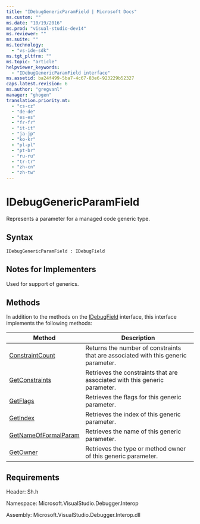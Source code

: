 ```yaml
---
title: "IDebugGenericParamField | Microsoft Docs"
ms.custom: ""
ms.date: "10/19/2016"
ms.prod: "visual-studio-dev14"
ms.reviewer: ""
ms.suite: ""
ms.technology: 
  - "vs-ide-sdk"
ms.tgt_pltfrm: ""
ms.topic: "article"
helpviewer_keywords: 
  - "IDebugGenericParamField interface"
ms.assetid: ba24f499-5ba7-4c67-83e6-923229b52327
caps.latest.revision: 6
ms.author: "gregvanl"
manager: "ghogen"
translation.priority.mt: 
  - "cs-cz"
  - "de-de"
  - "es-es"
  - "fr-fr"
  - "it-it"
  - "ja-jp"
  - "ko-kr"
  - "pl-pl"
  - "pt-br"
  - "ru-ru"
  - "tr-tr"
  - "zh-cn"
  - "zh-tw"
---
```

# IDebugGenericParamField
Represents a parameter for a managed code generic type.  
  
## Syntax  
  
```  
IDebugGenericParamField : IDebugField  
```  
  
## Notes for Implementers  
 Used for support of generics.  
  
## Methods  
 In addition to the methods on the [IDebugField](../extensibility-debugger-reference/idebugfield.md) interface, this interface implements the following methods:  
  
|Method|Description|  
|------------|-----------------|  
|[ConstraintCount](../extensibility-debugger-reference/idebuggenericparamfield--constraintcount.md)|Returns the number of constraints that are associated with this generic parameter.|  
|[GetConstraints](../extensibility-debugger-reference/idebuggenericparamfield--getconstraints.md)|Retrieves the constraints that are associated with this generic parameter.|  
|[GetFlags](../extensibility-debugger-reference/idebuggenericparamfield--getflags.md)|Retrieves the flags for this generic parameter.|  
|[GetIndex](../extensibility-debugger-reference/idebuggenericparamfield--getindex.md)|Retrieves the index of this generic parameter.|  
|[GetNameOfFormalParam](../extensibility-debugger-reference/idebuggenericparamfield--getnameofformalparam.md)|Retrieves the name of this generic parameter.|  
|[GetOwner](../extensibility-debugger-reference/idebuggenericparamfield--getowner.md)|Retrieves the type or method owner of this generic parameter.|  
  
## Requirements  
 Header: Sh.h  
  
 Namespace: Microsoft.VisualStudio.Debugger.Interop  
  
 Assembly: Microsoft.VisualStudio.Debugger.Interop.dll